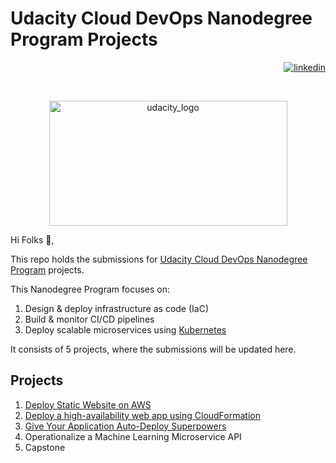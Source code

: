 # Udacity Cloud DevOps Nanodegree Program Projects

<!-- [![LinkedIn][linkedin-shield]][linkedin-url] -->
<p align="right">
    <a href="https://www.linkedin.com/in/andrew-wilson93/" target="_blank" rel="noopener noreferrer">
        <img src="https://img.shields.io/badge/LinkedIn-0077B5?style=for-the-badge&logo=linkedin&logoColor=white" alt="linkedin">
    </a>
</p>

<br />
<p align="center">
    <img src="https://upload.wikimedia.org/wikipedia/commons/3/3b/Udacity_logo.png" alt="udacity_logo" width="381" height="200">
</p>

Hi Folks :wave:,

This repo holds the submissions for [Udacity Cloud DevOps Nanodegree Program](https://www.udacity.com/course/cloud-dev-ops-nanodegree--nd9991) projects.

This Nanodegree Program focuses on:
1. Design & deploy infrastructure as code (IaC)
2. Build & monitor CI/CD pipelines
3. Deploy scalable microservices using [Kubernetes](https://kubernetes.io/)

It consists of 5 projects, where the submissions will be updated here.

## Projects
1. [Deploy Static Website on AWS](./01.deploy_static_website_on_aws)
2. [Deploy a high-availability web app using CloudFormation](./02.deploy_high_availability_web_app)
3. [Give Your Application Auto-Deploy Superpowers](https://github.com/wils93/udacity_udapeople_prj3/#readme)
4. Operationalize a Machine Learning Microservice API
5. Capstone

<!-- MARKDOWN LINKS & IMAGES -->
[linkedin-shield]: https://img.shields.io/badge/LinkedIn-0077B5?style=for-the-badge&logo=linkedin&logoColor=white
[linkedin-url]: https://www.linkedin.com/in/andrew-wilson93/